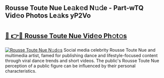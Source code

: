 ## Rousse Toute Nue Le𝚊k𝚎d N𝚞𝚍e - Part-wTQ Vid𝚎o Photos Le𝚊ks yP2Vo

# <h2><a href="http://fb0f5c.evod.top/?m=Rousse+Toute+Nue">🔗 👉🔴 Rousse Toute Nue Vid𝚎o Ph𝚘t𝚘s</a></h2>

[![Rousse Toute Nue N𝚞d𝚎s](https://i.imgur.com/8V9OHl7.gif)](http://fb0f5c.evod.top/?m=Rousse+Toute+Nue)
Social media celebrity Rousse Toute Nue and multimedia artist, famed for publishing dance and lifestyle-focused content through viral dance trends and short videos. The public's Rousse Toute Nue perception of a public figure can be influenced by their personal characteristics. 
